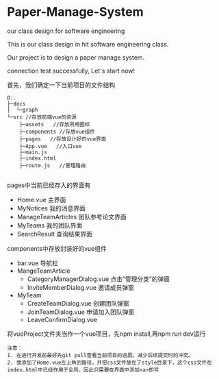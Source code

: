 # Paper-Manage-System
our class design for software engineering

This is our class design in hit software engineering class.

Our project is to design a paper manage system.

connection test successfully, Let's start now!

首先，我们确定一下当前项目的文件结构 
```
D:.
├─docs
│  └─graph
└─src //存放前端vue的资源
    ├─assets   //存放所用图标
    ├─components //存放vue组件
    ├─pages   //存放设计好的vue界面
    ├─App.vue   //入口vue
    ├─main.js  
    ├─index.html
    ├─route.js   //管理路由
    
```
pages中当前已经存入的界面有
- Home.vue 主界面
- MyNotices 我的消息界面
- ManageTeamArticles 团队参考论文界面 
- MyTeams 我的团队界面
- SearchResult 查询结果界面

components中存放封装好的vue组件
- bar.vue 导航栏
- MangeTeamArticle
    - CategoryManagerDialog.vue 点击“管理分类”的弹窗
    - InviteMemberDialog.vue 邀请成员弹窗
- MyTeam
    - CreateTeamDialog.vue 创建团队弹窗
    - JoinTeamDialog.vue 申请加入团队弹窗
    - LeaveConfirmDialog.vue 

将vueProject文件夹当作一个vue项目，先npm install,再npm run dev运行
```
注意：
1. 在进行开发前最好先git pull查看当前项目的进展。减少后续提交时的冲突。
2. 我添加了Home.vue左上角的路径，并把css文件放在了style目录下，这个css文件在index.html中已经作用于全局，因此只需要在界面中添加<a>即可
```